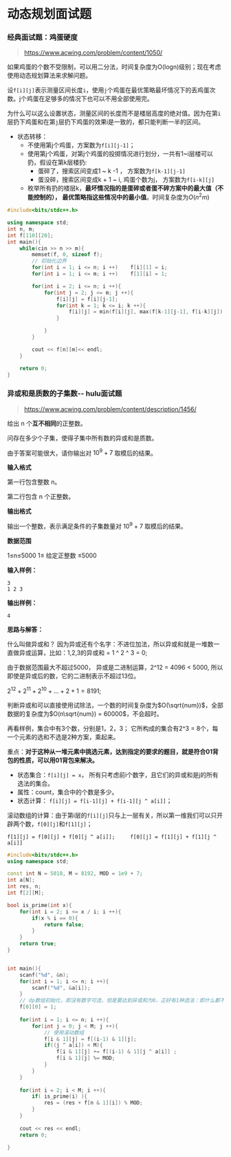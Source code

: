 # 动态规划面试题

### 经典面试题：鸡蛋硬度

> https://www.acwing.com/problem/content/1050/

如果鸡蛋的个数不受限制，可以用二分法，时间复杂度为O(logn)级别；现在考虑使用动态规划算法来求解问题。

设`f[i][j]`表示测量区间长度`i`，使用`j`个鸡蛋在最优策略最坏情况下的丢鸡蛋次数。j个鸡蛋在足够多的情况下也可以不用全部使用完。

为什么可以这么设置状态，测量区间的长度而不是楼层高度的绝对值。因为在第`i`层扔下鸡蛋和在第`j`层扔下鸡蛋的效果i是一致的，都只能判断一半的区间。

- 状态转移： 
  - 不使用第j个鸡蛋，方案数为`f[i][j-1]`；
  - 使用第j个鸡蛋，对第j个鸡蛋的投掷情况进行划分，一共有1~i层楼可以扔，假设在第k层楼扔:
    - 蛋碎了，搜索区间变成1 ~ k -1 ， 方案数为`f[k-1][j-1]`
    - 蛋没碎，搜索区间变成k + 1 ~ i, 鸡蛋个数为j， 方案数为`f[i-k][j]`
  - 枚举所有扔的楼层k，**最坏情况指的是蛋碎或者蛋不碎方案中的最大值（不能控制的）， 最优策略指这些情况中的最小值**。时间复杂度为$O(n^2m)$

```c++
#include<bits/stdc++.h>

using namespace std;
int n, m;
int f[110][20];
int main(){
    while(cin >> n >> m){
        memset(f, 0, sizeof f);
        // 初始化边界
        for(int i = 1; i <= n; i ++)    f[i][1] = i;
        for(int i = 1; i <= m; i ++)    f[1][i] = 1;

        for(int i = 2; i <= n; i ++){
            for(int j = 2; j <= m; j ++){
                f[i][j] = f[i][j-1];
                for(int k = 1; k <= i; k ++){
                    f[i][j] = min(f[i][j], max(f[k-1][j-1], f[i-k][j]) + 1);
                }

            }
        }

        cout << f[n][m]<< endl;       
    }

    return 0;
}
```



### 异或和是质数的子集数-- hulu面试题

> https://www.acwing.com/problem/content/description/1456/

给出 n 个**互不相同**的正整数。

问存在多少个子集，使得子集中所有数的异或和是质数。

由于答案可能很大，请你输出对 $10^9+7$ 取模后的结果。

**输入格式**

第一行包含整数 n。

第二行包含 n 个正整数。

 **输出格式**

输出一个整数，表示满足条件的子集数量对 $10^9+7$ 取模后的结果。

**数据范围**

1≤n≤5000
1≤ 给定正整数 ≤5000

 **输入样例：**

```
3
1 2 3
```

**输出样例：**

```
4
```



**思路与解答：**

什么叫做异或和？ 因为异或还有个名字：不进位加法，所以异或和就是一堆数一直做异或运算，比如：1,2,3的异或和 =  1 ^ 2 ^ 3 = 0;

由于数据范围最大不超过5000， 异或是二进制运算，2^12 = 4096 < 5000, 所以即使是异或后的数，它的二进制表示不超过13位。

$2^{12} + 2^{11} + 2^{10} + ... + 2 + 1 = 8191;$

判断异或和可以直接使用试除法，一个数的时间复杂度为$O(\sqrt{num})$，全部数据的复杂度为$O(n\sqrt{num}) = 60000$，不会超时。

再看样例，集合中有3个数，分别是1，2，3； 它所构成的集合有2^3 = 8个，每一个元素的选和不选是2种方案，乘起来。

重点：**对于这种从一堆元素中挑选元素，达到指定的要求的题目，就是符合01背包的性质，可以用01背包来解决。**

- 状态集合：`f[i][j] = x`， 所有只考虑前i个数字，且它们的异或和是j的所有选法的集合。
- 属性：count，集合中的个数是多少。
- 状态计算： `f[i][j] = f[i-1][j] + f[i-1][j ^ a[i]]`；

滚动数组的计算：由于第i层的`f[i][j]`只与上一层有关，所以第一维我们可以只开辟两个数，`f[0][j]`和`f[1][j]`；

`f[1][j] = f[0][j] + f[0][j ^ a[i]];     f[0][j] = f[1][j] + f[1][j ^ a[i]]`



```c++
#include<bits/stdc++.h>
using namespace std;

const int N = 5010, M = 8192, MOD = 1e9 + 7;
int a[N];
int res, n;
int f[2][M];

bool is_prime(int x){
    for(int i = 2; i <= x / i; i ++){
        if(x % i == 0){
            return false;
        }
    }
    return true;
}


int main(){
    scanf("%d", &n);
    for(int i = 1; i <= n; i ++){
        scanf("%d", &a[i]);
    }
    // dp数组初始化，即没有数字可选，但是要达到异或和为0，正好有1种选法：即什么都不选。
    f[0][0] = 1;
    
    for(int i = 1; i <= n; i ++){
        for(int j = 0; j < M; j ++){
            // 使用滚动数组
            f[i & 1][j] = f[(i-1) & 1][j];
            if((j ^ a[i]) < M){
                f[i & 1][j] += f[(i-1) & 1][j ^ a[i]] ;
                f[i & 1][j] %= MOD;
            }
        }
    }
    
    for(int i = 2; i < M; i ++){
        if( is_prime(i) ){
            res = (res + f[n & 1][i]) % MOD;
        }
    }
    
    cout << res << endl;
    return 0;

}
```


